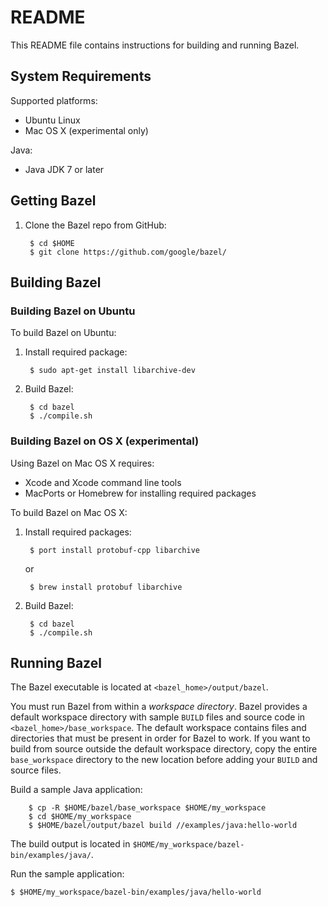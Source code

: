 # README

This README file contains instructions for building and running Bazel.

## System Requirements

Supported platforms:

* Ubuntu Linux
* Mac OS X (experimental only)

Java:

* Java JDK 7 or later

## Getting Bazel

1. Clone the Bazel repo from GitHub:

        $ cd $HOME
        $ git clone https://github.com/google/bazel/

## Building Bazel

### Building Bazel on Ubuntu

To build Bazel on Ubuntu:

1. Install required package:

        $ sudo apt-get install libarchive-dev

2. Build Bazel:

        $ cd bazel
        $ ./compile.sh

### Building Bazel on OS X (experimental)

Using Bazel on Mac OS X requires:

* Xcode and Xcode command line tools
* MacPorts or Homebrew for installing required packages

To build Bazel on Mac OS X:

1. Install required packages:

        $ port install protobuf-cpp libarchive

   or

        $ brew install protobuf libarchive

2. Build Bazel:

        $ cd bazel
        $ ./compile.sh

## Running Bazel

The Bazel executable is located at `<bazel_home>/output/bazel`.

You must run Bazel from within a _workspace directory_. Bazel provides a default
workspace directory with sample `BUILD` files and source code in
`<bazel_home>/base_workspace`. The default workspace contains files and
directories that must be present in order for Bazel to work. If you want to
build from source outside the default workspace directory, copy the entire
`base_workspace` directory to the new location before adding your `BUILD` and
source files.

Build a sample Java application:

        $ cp -R $HOME/bazel/base_workspace $HOME/my_workspace
        $ cd $HOME/my_workspace
        $ $HOME/bazel/output/bazel build //examples/java:hello-world

The build output is located in `$HOME/my_workspace/bazel-bin/examples/java/`.

Run the sample application:

    $ $HOME/my_workspace/bazel-bin/examples/java/hello-world
